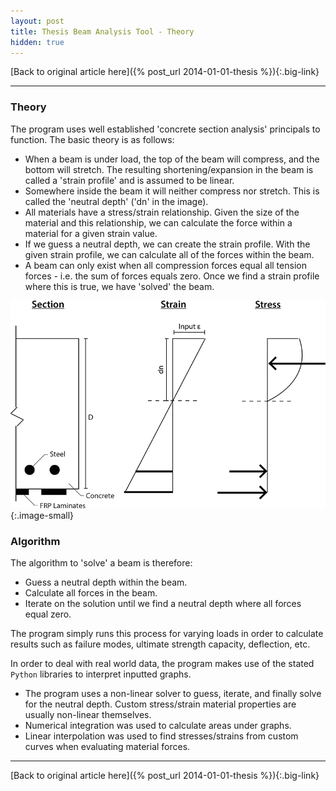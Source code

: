 ```yaml
---
layout: post
title: Thesis Beam Analysis Tool - Theory
hidden: true
---
```


[Back to original article here]({% post_url 2014-01-01-thesis %}){:.big-link}

---

### Theory

The program uses well established 'concrete section analysis' principals to function. The basic theory is as follows:
- When a beam is under load, the top of the beam will compress, and the bottom will stretch. The resulting shortening/expansion in the beam is called a 'strain profile' and is assumed to be linear.
- Somewhere inside the beam it will neither compress nor stretch. This is called the 'neutral depth' ('dn' in the image).
- All materials have a stress/strain relationship. Given the size of the material and this relationship, we can calculate the force within a material for a given strain value.
- If we guess a neutral depth, we can create the strain profile. With the given strain profile, we can calculate all of the forces within the beam.
- A beam can only exist when all compression forces equal all tension forces - i.e. the sum of forces equals zero. Once we find a strain profile where this is true, we have 'solved' the beam.

![Concrete section analysis diagram](/images/thesis_algorithm.png){:.image-small}

### Algorithm

The algorithm to 'solve' a beam is therefore:
- Guess a neutral depth within the beam.
- Calculate all forces in the beam.
- Iterate on the solution until we find a neutral depth where all forces equal zero.

The program simply runs this process for varying loads in order to calculate results such as failure modes, ultimate strength capacity, deflection, etc.

In order to deal with real world data, the program makes use of the stated `Python` libraries to interpret inputted graphs.
- The program uses a non-linear solver to guess, iterate, and finally solve for the neutral depth. Custom stress/strain material properties are usually non-linear themselves.
- Numerical integration was used to calculate areas under graphs.
- Linear interpolation was used to find stresses/strains from custom curves when evaluating material forces.

---

[Back to original article here]({% post_url 2014-01-01-thesis %}){:.big-link}
